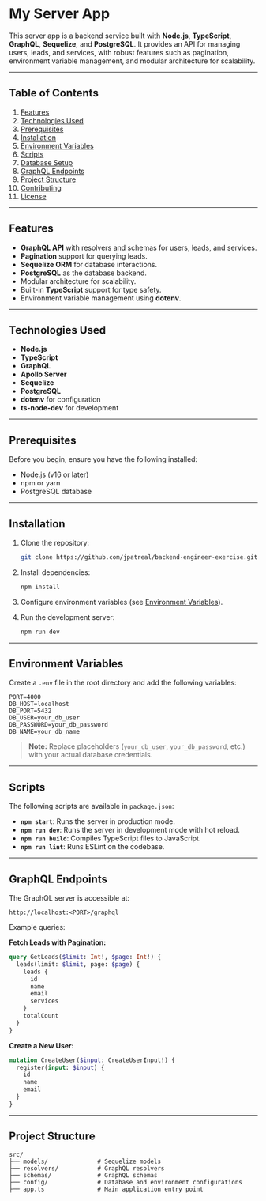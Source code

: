 # My Server App

This server app is a backend service built with **Node.js**, **TypeScript**, **GraphQL**, **Sequelize**, and **PostgreSQL**. It provides an API for managing users, leads, and services, with robust features such as pagination, environment variable management, and modular architecture for scalability.

---

## Table of Contents

1. [Features](#features)
2. [Technologies Used](#technologies-used)
3. [Prerequisites](#prerequisites)
4. [Installation](#installation)
5. [Environment Variables](#environment-variables)
6. [Scripts](#scripts)
7. [Database Setup](#database-setup)
8. [GraphQL Endpoints](#graphql-endpoints)
9. [Project Structure](#project-structure)
10. [Contributing](#contributing)
11. [License](#license)

---

## Features

- **GraphQL API** with resolvers and schemas for users, leads, and services.
- **Pagination** support for querying leads.
- **Sequelize ORM** for database interactions.
- **PostgreSQL** as the database backend.
- Modular architecture for scalability.
- Built-in **TypeScript** support for type safety.
- Environment variable management using **dotenv**.

---

## Technologies Used

- **Node.js**
- **TypeScript**
- **GraphQL**
- **Apollo Server**
- **Sequelize**
- **PostgreSQL**
- **dotenv** for configuration
- **ts-node-dev** for development

---

## Prerequisites

Before you begin, ensure you have the following installed:

- Node.js (v16 or later)
- npm or yarn
- PostgreSQL database

---

## Installation

1. Clone the repository:
   ```bash
   git clone https://github.com/jpatreal/backend-engineer-exercise.git
   ```

2. Install dependencies:
   ```bash
   npm install
   ```

3. Configure environment variables (see [Environment Variables](#environment-variables)).

4. Run the development server:
   ```bash
   npm run dev
   ```

---

## Environment Variables

Create a `.env` file in the root directory and add the following variables:

```env
PORT=4000
DB_HOST=localhost
DB_PORT=5432
DB_USER=your_db_user
DB_PASSWORD=your_db_password
DB_NAME=your_db_name
```

> **Note:** Replace placeholders (`your_db_user`, `your_db_password`, etc.) with your actual database credentials.

---

## Scripts

The following scripts are available in `package.json`:

- **`npm start`**: Runs the server in production mode.
- **`npm run dev`**: Runs the server in development mode with hot reload.
- **`npm run build`**: Compiles TypeScript files to JavaScript.
- **`npm run lint`**: Runs ESLint on the codebase.

---

## GraphQL Endpoints

The GraphQL server is accessible at:
```
http://localhost:<PORT>/graphql
```

Example queries:

**Fetch Leads with Pagination:**
```graphql
query GetLeads($limit: Int!, $page: Int!) {
  leads(limit: $limit, page: $page) {
    leads {
      id
      name
      email
      services
    }
    totalCount
  }
}
```

**Create a New User:**
```graphql
mutation CreateUser($input: CreateUserInput!) {
  register(input: $input) {
    id
    name
    email
  }
}
```

---

## Project Structure

```plaintext
src/
├── models/              # Sequelize models
├── resolvers/           # GraphQL resolvers
├── schemas/             # GraphQL schemas
├── config/              # Database and environment configurations
├── app.ts               # Main application entry point
```